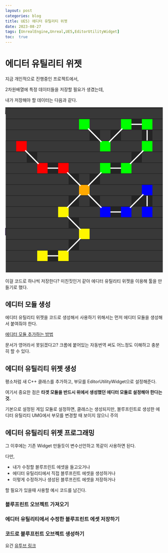 ```yaml
---
layout: post
categories: blog
title: UE5) 에디터 유틸리티 위젯
date: 2023-08-27
tags: [UnrealEngine,Unreal,UE5,EditorUtilityWidget]
toc:  true
---
```


# 에디터 유틸리티 위젯

지금 개인적으로 진행중인 프로젝트에서, 

2차원배열에 특정 데이터들을 저장할 필요가 생겼는데,

내가 저장해야 할 데이터는 다음과 같다.

![ex_screenshot](/assets/images/unreal/myProject/orbSystem.png)

이걸 코드로 하나씩 저장한다? 미친짓인거 같아 에디터 유틸리티 위젯을 이용해 툴을 만들기로 했다.

## 에디터 모듈 생성

에디터 유틸리티 위젯을 코드로 생성해서 사용하기 위해서는 먼저 에디터 모듈을 생성해서 붙여줘야 한다.

[에디터 모듈 추가하는 방법](https://unrealcommunity.wiki/creating-an-editor-module-x64nt5g3)

문서가 영어라서 못읽겠다고? 크롬에 붙어있는 자동번역 써도 어느정도 이해하고 충분히 할 수 있다.


## 에디터 유틸리티 위젯 생성

평소처럼 새 C++ 클래스를 추가하고, 부모를 EditorUtilityWidget으로 설정해준다.

여기서 중요한 점은 **타겟 모듈을 반드시 위에서 생성했던 에디터 모듈로 설정해야 한다는 것.**

기본으로 설정된 게임 모듈로 설정하면, 클래스는 생성되지만, 블루프린트로 생성한 에디터 유틸리티 UMG에서 부모를 변경할 때 보이지 않으니 주의


## 에디터 유틸리티 위젯 프로그래밍

그 이후에는 기존 Widget 만들듯이 변수선언하고 똑같이 사용하면 된다.

다만, 

* 내가 수정할 블루프린트 에셋을 들고오거나
* 에디터 유틸리티에서 직접 블루프린트 에셋을 생성하거나
* 이렇게 수정하거나 생성된 블루프린트 에셋을 저장하거나

할 필요가 있을때 사용할 예시 코드를 남긴다.


### 블루프린트 오브젝트 가져오기
<script src="https://gist.github.com/bu30808/fe7e91d3ce820436eb8e7c46aaacb8d1.js"></script>

### 에디터 유틸리티에서 수정한 블루프린트 에셋 저장하기
<script src="https://gist.github.com/bu30808/b4293f6cc8ae5b7d8606ee959b0a4489.js"></script>

### 코드로 블루프린트 오브젝트 생성하기

요건 [유투브 링크](https://www.youtube.com/watch?v=eEy2v95pDWw)


